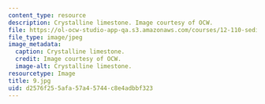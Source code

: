 ```yaml
---
content_type: resource
description: Crystalline limestone. Image courtesy of OCW.
file: https://ol-ocw-studio-app-qa.s3.amazonaws.com/courses/12-110-sedimentary-geology-fall-2004/d2576f255afa57a45744c8e4adbbf323_9.jpg
file_type: image/jpeg
image_metadata:
  caption: Crystalline limestone.
  credit: Image courtesy of OCW.
  image-alt: Crystalline limestone.
resourcetype: Image
title: 9.jpg
uid: d2576f25-5afa-57a4-5744-c8e4adbbf323
---
```


